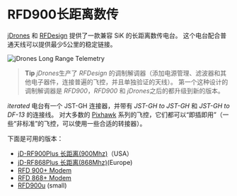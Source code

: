 # RFD900长距离数传

[jDrones](http://store.jDrones.com) 和 [RFDesign](http://rfdesign.com.au/) 提供了一款兼容 SiK 的长距离数传电台。 这个电台配合普通天线可以提供最少5公里的稳定链接。

![jDrones Long Range Telemetry](../../assets/hardware/telemetry/jdrones_long_range_uav_telemetry_rf900set02_2.jpg)

> **Tip** *jDrones*生产了 *RFDesign* 的调制解调器（添加电源管理、滤波器和其他电子器件，连接普遍的飞控，并且单独验证的天线）。 第一个这种设计的调制解调器是 *RFD900*，*RFD900* 和 *jDrones*之后的都升级到新的版本。

*iterated* 电台有一个 JST-GH 连接器，并带有 *JST-GH to JST-GH* 和 *JST-GH to DF-13* 的连接线。 对大多数的 [Pixhawk](../flight_controller/pixhawk_series.md) 系列的飞控，它们都可以“即插即用”（一些“非标准”的飞控，可以使用一些合适的转接器）。

下面是可用的版本：

* [jD-RF900Plus 长距离(900Mhz)](http://store.jdrones.com/jD_RD900Plus_Telemetry_Bundle_p/rf900set02.htm)（USA）
* [jD-RF868Plus 长距离(868Mhz)](http://store.jdrones.com/jD_RD868Plus_Telemetry_Bundle_p/rf868set02.htm)(Europe)
* [RFD 900+ Modem](http://store.rfdesign.com.au/rfd-900p-modem/)
* [RFD 868+ Modem](http://store.rfdesign.com.au/rfd-868-modem/)
* [RFD900u](http://store.rfdesign.com.au/rfd-900u-radio-modem/) \(small\)